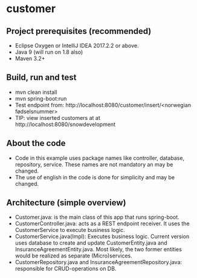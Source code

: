 # customer

## Project prerequisites (recommended)

* Eclipse Oxygen or IntelliJ IDEA 2017.2.2 or above.
* Java 9 (will run on 1.8 also)
* Maven 3.2+

## Build, run and test
* mvn clean install
* mvn spring-boot:run
* Test endpoint from: http://localhost:8080/customer/insert/<norwegian fødselsnummer>
* TIP: view inserted customers at at http://localhost:8080/snowdevelopment

## About the code
* Code in this example uses package names like controller, database, repository, service. These names are not mandatory an may be changed.
* The use of english in the code is done for simplicity and may be changed.

## Architecture (simple overview)
* Customer.java: is the main class of this app that runs spring-boot.
* CustomerController.java: acts as a REST endpoint receiver. It uses the CustomerService to execute business logic.
* CustomerService.java(Impl): Executes business logic. Current version uses database to create and update CustomerEntity.java and InsuranceAgreementEntity.java. Most likely, the two former entities would be realized as separate (Micro)services.
* CustomerRepository.java and InsuranceAgreementRepository.java: responsible for CRUD-operations on DB.